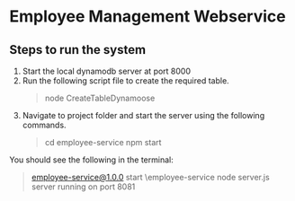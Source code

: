 # Employee Management Webservice

## Steps to run the system
	

 1. Start the local dynamodb server at port 8000
 2. Run the following script file to create the required table.
	 >node CreateTableDynamoose
3. Navigate to project folder and start the server using the following commands.
	>  cd employee-service
	>  npm start
	
You should see the following in the terminal:
> employee-service@1.0.0 start  \employee-service
 node server.js
>server running on port 8081
